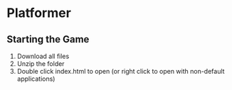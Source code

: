 # Platformer

## Starting the Game

1. Download all files
2. Unzip the folder
3. Double click index.html to open (or right click to open with non-default applications)
